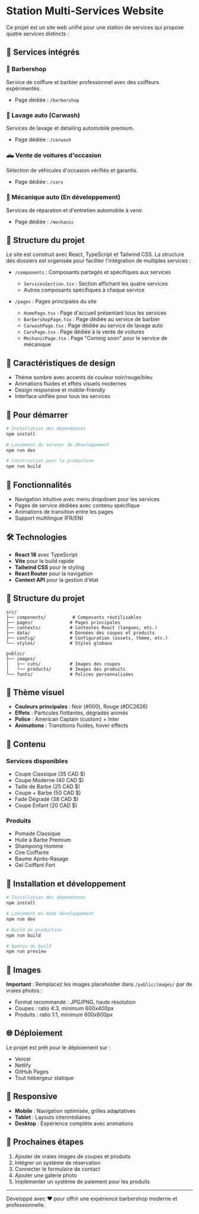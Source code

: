 # Station Multi-Services Website

Ce projet est un site web unifié pour une station de services qui propose quatre services distincts :

## 🌟 Services intégrés

### 💈 Barbershop
Service de coiffure et barbier professionnel avec des coiffeurs expérimentés.
- Page dédiée : `/barbershop`

### 🚗 Lavage auto (Carwash)
Services de lavage et detailing automobile premium.
- Page dédiée : `/carwash`

### 🛻 Vente de voitures d'occasion
Sélection de véhicules d'occasion vérifiés et garantis.
- Page dédiée : `/cars`

### 🔧 Mécanique auto (En développement)
Services de réparation et d'entretien automobile à venir.
- Page dédiée : `/mechanic`

## 🧩 Structure du projet

Le site est construit avec React, TypeScript et Tailwind CSS. La structure des dossiers est organisée pour faciliter l'intégration de multiples services :

- `/components` : Composants partagés et spécifiques aux services
  - `ServicesSection.tsx` : Section affichant les quatre services
  - Autres composants spécifiques à chaque service

- `/pages` : Pages principales du site
  - `HomePage.tsx` : Page d'accueil présentant tous les services
  - `BarbershopPage.tsx` : Page dédiée au service de barbier
  - `CarwashPage.tsx` : Page dédiée au service de lavage auto
  - `CarsPage.tsx` : Page dédiée à la vente de voitures
  - `MechanicPage.tsx` : Page "Coming soon" pour le service de mécanique

## 🎨 Caractéristiques de design

- Thème sombre avec accents de couleur noir/rouge/bleu
- Animations fluides et effets visuels modernes
- Design responsive et mobile-friendly
- Interface unifiée pour tous les services

## 🚀 Pour démarrer

```bash
# Installation des dépendances
npm install

# Lancement du serveur de développement
npm run dev

# Construction pour la production
npm run build
```

## 📱 Fonctionnalités

- Navigation intuitive avec menu dropdown pour les services
- Pages de service dédiées avec contenu spécifique
- Animations de transition entre les pages
- Support multilingue (FR/EN)

## 🛠️ Technologies

- **React 18** avec TypeScript
- **Vite** pour le build rapide
- **Tailwind CSS** pour le styling
- **React Router** pour la navigation
- **Context API** pour la gestion d'état

## 📁 Structure du projet

```
src/
├── components/          # Composants réutilisables
├── pages/              # Pages principales
├── contexts/           # Contextes React (langues, etc.)
├── data/               # Données des coupes et produits
├── config/             # Configuration (assets, thème, etc.)
└── styles/             # Styles globaux

public/
├── images/
│   ├── cuts/           # Images des coupes
│   └── products/       # Images des produits
└── fonts/              # Polices personnalisées
```

## 🎨 Thème visuel

- **Couleurs principales** : Noir (#000), Rouge (#DC2626)
- **Effets** : Particules flottantes, dégradés animés
- **Police** : American Captain (custom) + Inter
- **Animations** : Transitions fluides, hover effects

## 📝 Contenu

### Services disponibles
- Coupe Classique (35 CAD $)
- Coupe Moderne (40 CAD $)
- Taille de Barbe (25 CAD $)
- Coupe + Barbe (50 CAD $)
- Fade Dégradé (38 CAD $)
- Coupe Enfant (20 CAD $)

### Produits
- Pomade Classique
- Huile à Barbe Premium
- Shampoing Homme
- Cire Coiffante
- Baume Après-Rasage
- Gel Coiffant Fort

## 🚀 Installation et développement

```bash
# Installation des dépendances
npm install

# Lancement en mode développement
npm run dev

# Build de production
npm run build

# Aperçu du build
npm run preview
```

## 📸 Images

**Important** : Remplacez les images placeholder dans `/public/images/` par de vraies photos :
- Format recommandé : JPG/PNG, haute résolution
- Coupes : ratio 4:3, minimum 600x400px
- Produits : ratio 1:1, minimum 600x600px

## 🌐 Déploiement

Le projet est prêt pour le déploiement sur :
- Vercel
- Netlify  
- GitHub Pages
- Tout hébergeur statique

## 📱 Responsive

- **Mobile** : Navigation optimisée, grilles adaptatives
- **Tablet** : Layouts intermédiaires
- **Desktop** : Expérience complète avec animations

## 🎯 Prochaines étapes

1. Ajouter de vraies images de coupes et produits
2. Intégrer un système de réservation
3. Connecter le formulaire de contact
4. Ajouter une galerie photo
5. Implémenter un système de paiement pour les produits

---

Développé avec ❤️ pour offrir une expérience barbershop moderne et professionnelle.